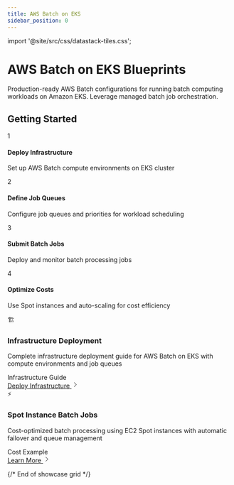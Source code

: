 ```yaml
---
title: AWS Batch on EKS
sidebar_position: 0
---
```


import '@site/src/css/datastack-tiles.css';

# AWS Batch on EKS Blueprints

Production-ready AWS Batch configurations for running batch computing workloads on Amazon EKS. Leverage managed batch job orchestration.

<div className="getting-started-header">

## Getting Started

<div className="steps-grid">

<div className="step-card">
<div className="step-number">1</div>
<div className="step-content">
<h4>Deploy Infrastructure</h4>
<p>Set up AWS Batch compute environments on EKS cluster</p>
</div>
</div>

<div className="step-card">
<div className="step-number">2</div>
<div className="step-content">
<h4>Define Job Queues</h4>
<p>Configure job queues and priorities for workload scheduling</p>
</div>
</div>

<div className="step-card">
<div className="step-number">3</div>
<div className="step-content">
<h4>Submit Batch Jobs</h4>
<p>Deploy and monitor batch processing jobs</p>
</div>
</div>

<div className="step-card">
<div className="step-number">4</div>
<div className="step-content">
<h4>Optimize Costs</h4>
<p>Use Spot instances and auto-scaling for cost efficiency</p>
</div>
</div>

</div>

</div>

<div className="showcase-grid">

<div className="showcase-card featured">
<div className="showcase-header">
<div className="showcase-icon">🏗️</div>
<div className="showcase-content">
<h3>Infrastructure Deployment</h3>
<p className="showcase-description">Complete infrastructure deployment guide for AWS Batch on EKS with compute environments and job queues</p>
</div>
</div>
<div className="showcase-tags">
<span className="tag infrastructure">Infrastructure</span>
<span className="tag guide">Guide</span>
</div>
<div className="showcase-footer">
<a href="/data-on-eks/docs/datastacks/aws-batch-eks/infra" className="showcase-link">
<span>Deploy Infrastructure</span>
<svg className="arrow-icon" width="16" height="16" viewBox="0 0 16 16" fill="none">
<path d="M6 3l5 5-5 5" stroke="currentColor" strokeWidth="2" strokeLinecap="round" strokeLinejoin="round"/>
</svg>
</a>
</div>
</div>

<div className="showcase-card">
<div className="showcase-header">
<div className="showcase-icon">⚡</div>
<div className="showcase-content">
<h3>Spot Instance Batch Jobs</h3>
<p className="showcase-description">Cost-optimized batch processing using EC2 Spot instances with automatic failover and queue management</p>
</div>
</div>
<div className="showcase-tags">
<span className="tag optimization">Cost</span>
<span className="tag guide">Example</span>
</div>
<div className="showcase-footer">
<a href="/data-on-eks/docs/datastacks/aws-batch-eks/spot-batch-jobs" className="showcase-link">
<span>Learn More</span>
<svg className="arrow-icon" width="16" height="16" viewBox="0 0 16 16" fill="none">
<path d="M6 3l5 5-5 5" stroke="currentColor" strokeWidth="2" strokeLinecap="round" strokeLinejoin="round"/>
</svg>
</a>
</div>
</div>

</div>

{/* End of showcase grid */}
